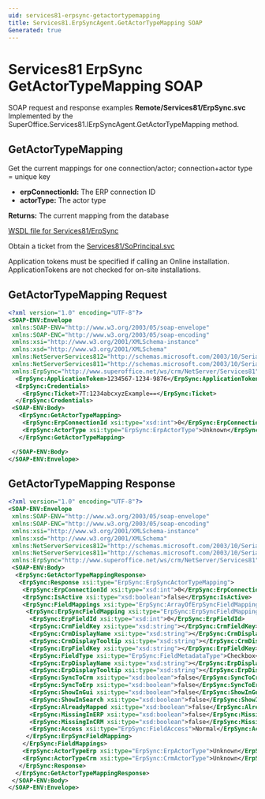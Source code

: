 ```yaml
---
uid: services81-erpsync-getactortypemapping
title: Services81.ErpSyncAgent.GetActorTypeMapping SOAP
Generated: true
---
```


# Services81 ErpSync GetActorTypeMapping SOAP

SOAP request and response examples **Remote/Services81/ErpSync.svc**
Implemented by the <see cref="M:SuperOffice.Services81.IErpSyncAgent.GetActorTypeMapping">SuperOffice.Services81.IErpSyncAgent.GetActorTypeMapping</see> method.

## GetActorTypeMapping

Get the current mappings for one connection/actor; connection+actor type = unique key

* **erpConnectionId:** The ERP connection ID
* **actorType:** The actor type

**Returns:** The current mapping from the database


[WSDL file for Services81/ErpSync](../Services81-ErpSync.md)

Obtain a ticket from the [Services81/SoPrincipal.svc](../SoPrincipal/SoPrincipal.md)

Application tokens must be specified if calling an Online installation. ApplicationTokens are not checked for on-site installations.

## GetActorTypeMapping Request

```xml
<?xml version="1.0" encoding="UTF-8"?>
<SOAP-ENV:Envelope
 xmlns:SOAP-ENV="http://www.w3.org/2003/05/soap-envelope"
 xmlns:SOAP-ENC="http://www.w3.org/2003/05/soap-encoding"
 xmlns:xsi="http://www.w3.org/2001/XMLSchema-instance"
 xmlns:xsd="http://www.w3.org/2001/XMLSchema"
 xmlns:NetServerServices812="http://schemas.microsoft.com/2003/10/Serialization/Arrays"
 xmlns:NetServerServices811="http://schemas.microsoft.com/2003/10/Serialization/"
 xmlns:ErpSync="http://www.superoffice.net/ws/crm/NetServer/Services81">
  <ErpSync:ApplicationToken>1234567-1234-9876</ErpSync:ApplicationToken>
  <ErpSync:Credentials>
    <ErpSync:Ticket>7T:1234abcxyzExample==</ErpSync:Ticket>
  </ErpSync:Credentials>
 <SOAP-ENV:Body>
   <ErpSync:GetActorTypeMapping>
    <ErpSync:ErpConnectionId xsi:type="xsd:int">0</ErpSync:ErpConnectionId>
    <ErpSync:ActorType xsi:type="ErpSync:ErpActorType">Unknown</ErpSync:ActorType>
   </ErpSync:GetActorTypeMapping>

 </SOAP-ENV:Body>
</SOAP-ENV:Envelope>

```


## GetActorTypeMapping Response

```xml
<?xml version="1.0" encoding="UTF-8"?>
<SOAP-ENV:Envelope
 xmlns:SOAP-ENV="http://www.w3.org/2003/05/soap-envelope"
 xmlns:SOAP-ENC="http://www.w3.org/2003/05/soap-encoding"
 xmlns:xsi="http://www.w3.org/2001/XMLSchema-instance"
 xmlns:xsd="http://www.w3.org/2001/XMLSchema"
 xmlns:NetServerServices812="http://schemas.microsoft.com/2003/10/Serialization/Arrays"
 xmlns:NetServerServices811="http://schemas.microsoft.com/2003/10/Serialization/"
 xmlns:ErpSync="http://www.superoffice.net/ws/crm/NetServer/Services81">
 <SOAP-ENV:Body>
  <ErpSync:GetActorTypeMappingResponse>
   <ErpSync:Response xsi:type="ErpSync:ErpSyncActorTypeMapping">
    <ErpSync:ErpConnectionId xsi:type="xsd:int">0</ErpSync:ErpConnectionId>
    <ErpSync:IsActive xsi:type="xsd:boolean">false</ErpSync:IsActive>
    <ErpSync:FieldMappings xsi:type="ErpSync:ArrayOfErpSyncFieldMapping">
     <ErpSync:ErpSyncFieldMapping xsi:type="ErpSync:ErpSyncFieldMapping">
      <ErpSync:ErpFieldId xsi:type="xsd:int">0</ErpSync:ErpFieldId>
      <ErpSync:CrmFieldKey xsi:type="xsd:string"></ErpSync:CrmFieldKey>
      <ErpSync:CrmDisplayName xsi:type="xsd:string"></ErpSync:CrmDisplayName>
      <ErpSync:CrmDisplayTooltip xsi:type="xsd:string"></ErpSync:CrmDisplayTooltip>
      <ErpSync:ErpFieldKey xsi:type="xsd:string"></ErpSync:ErpFieldKey>
      <ErpSync:FieldType xsi:type="ErpSync:FieldMetadataType">Checkbox</ErpSync:FieldType>
      <ErpSync:ErpDisplayName xsi:type="xsd:string"></ErpSync:ErpDisplayName>
      <ErpSync:ErpDisplayTooltip xsi:type="xsd:string"></ErpSync:ErpDisplayTooltip>
      <ErpSync:SyncToCrm xsi:type="xsd:boolean">false</ErpSync:SyncToCrm>
      <ErpSync:SyncToErp xsi:type="xsd:boolean">false</ErpSync:SyncToErp>
      <ErpSync:ShowInGui xsi:type="xsd:boolean">false</ErpSync:ShowInGui>
      <ErpSync:ShowInSearch xsi:type="xsd:boolean">false</ErpSync:ShowInSearch>
      <ErpSync:AlreadyMapped xsi:type="xsd:boolean">false</ErpSync:AlreadyMapped>
      <ErpSync:MissingInERP xsi:type="xsd:boolean">false</ErpSync:MissingInERP>
      <ErpSync:MissingInCRM xsi:type="xsd:boolean">false</ErpSync:MissingInCRM>
      <ErpSync:Access xsi:type="ErpSync:FieldAccess">Normal</ErpSync:Access>
     </ErpSync:ErpSyncFieldMapping>
    </ErpSync:FieldMappings>
    <ErpSync:ActorTypeErp xsi:type="ErpSync:ErpActorType">Unknown</ErpSync:ActorTypeErp>
    <ErpSync:ActorTypeCrm xsi:type="ErpSync:CrmActorType">Unknown</ErpSync:ActorTypeCrm>
   </ErpSync:Response>
  </ErpSync:GetActorTypeMappingResponse>
 </SOAP-ENV:Body>
</SOAP-ENV:Envelope>

```

